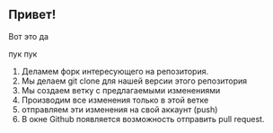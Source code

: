 ## Привет!

Вот это да

пук пук

1. Деламем форк интересующего на репозитория.
2. Мы делаем git clone для нашей версии этого репозитория
3. Мы создаем ветку с предлагаемыми изменениями 
4. Производим все изменения только в этой ветке
5. отправляем эти изменения на свой аккаунт (push)
6. В окне Github появляется возможность отправить pull request.
